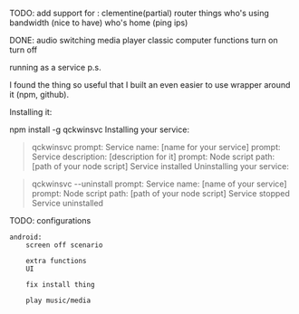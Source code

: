TODO:
    add support for :
        clementine(partial)
        router things
            who's using bandwidth (nice to have)
            who's home (ping ips)

DONE:
    audio switching
    media player classic
    computer functions
        turn on
        turn off



running as a service
p.s.

I found the thing so useful that I built an even easier to use wrapper around it (npm, github).

Installing it:

npm install -g qckwinsvc
Installing your service:

> qckwinsvc
prompt: Service name: [name for your service]
prompt: Service description: [description for it]
prompt: Node script path: [path of your node script]
Service installed
Uninstalling your service:

> qckwinsvc --uninstall
prompt: Service name: [name of your service]
prompt: Node script path: [path of your node script]
Service stopped
Service uninstalled




TODO: 
    configurations

    android:
        screen off scenario

        extra functions
        UI

        fix install thing

        play music/media